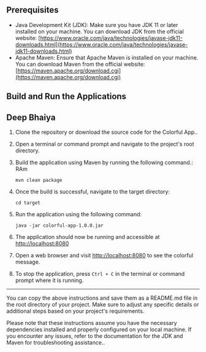 ## Prerequisites

- Java Development Kit (JDK): Make sure you have JDK 11 or later installed on your machine. You can download JDK from the official website: [https://www.oracle.com/java/technologies/javase-jdk11-downloads.html](https://www.oracle.com/java/technologies/javase-jdk11-downloads.html)
- Apache Maven: Ensure that Apache Maven is installed on your machine. You can download Maven from the official website: [https://maven.apache.org/download.cgi](https://maven.apache.org/download.cgi)

## Build and Run the Applications
## Deep Bhaiya

1. Clone the repository or download the source code for the Colorful App..

2. Open a terminal or command prompt and navigate to the project's root directory.

3. Build the application using Maven by running the following command.: RAm
   ```shell
   mvn clean package
   ```

4. Once the build is successful, navigate to the target directory:
   ```shell
   cd target
   ```

5. Run the application using the following command:
   ```shell
   java -jar colorful-app-1.0.0.jar
   ```

6. The application should now be running and accessible at [http://localhost:8080](http://localhost:8080)

7. Open a web browser and visit [http://localhost:8080](http://localhost:8080) to see the colorful message.

8. To stop the application, press `Ctrl + C` in the terminal or command prompt where it is running.

---

You can copy the above instructions and save them as a README.md file in the root directory of your project. Make sure to adjust any specific details or additional steps based on your project's requirements.

Please note that these instructions assume you have the necessary dependencies installed and properly configured on your local machine. If you encounter any issues, refer to the documentation for the JDK and Maven for troubleshooting assistance..
